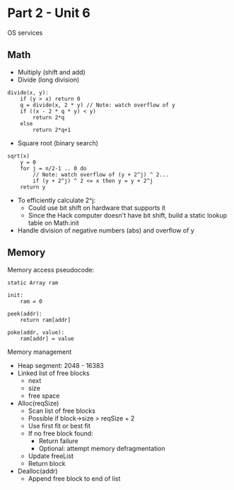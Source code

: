 # Part 2 - Unit 6

OS services

## Math
- Multiply (shift and add)
- Divide (long division)
```
divide(x, y):
    if (y > x) return 0
    q = divide(x, 2 * y) // Note: watch overflow of y
    if ((x - 2 * q * y) < y)
        return 2*q
    else
        return 2*q+1
```
- Square root (binary search)
```
sqrt(x)
    y = 0
    for j = n/2-1 .. 0 do
        // Note: watch overflow of (y + 2^j) ^ 2...
        if (y + 2^j) ^ 2 <= x then y = y + 2^j
    return y
```
- To efficiently calculate 2^j:
    - Could use bit shift on hardware that supports it
    - Since the Hack computer doesn't have bit shift, build a static lookup table on Math.init
- Handle division of negative numbers (abs) and overflow of y

## Memory

Memory access pseudocode:

```
static Array ram

init:
    ram = 0

peek(addr):
    return ram[addr]

poke(addr, value):
    ram[addr] = value
```

Memory management

- Heap segment: 2048 - 16383
- Linked list of free blocks
    - next
    - size
    - free space
- Alloc(reqSize)
    - Scan list of free blocks
    - Possible if block->size > reqSize + 2
    - Use first fit or best fit
    - If no free block found:
        - Return failure
        - Optional: attempt memory defragmentation
    - Update freeList
    - Return block
- Dealloc(addr)
    - Append free block to end of list
